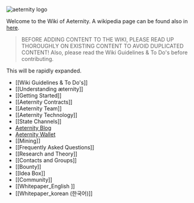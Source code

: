 ![aeternity logo](http://www.coinagenda.com/assets/img/sponsor/aeternity.jpg)

Welcome to the Wiki of Aeternity.
A wikipedia page can be found also in [here](https://en.wikipedia.org/wiki/AEternity).

> BEFORE ADDING CONTENT TO THE WIKI, PLEASE READ UP THOROUGHLY ON EXISTING CONTENT TO AVOID DUPLICATED CONTENT! Also, please read the Wiki Guidelines & To Do's before contributing.

This will be rapidly expanded.

* [[Wiki Guidelines & To Do's]]
* [[Understanding æternity]]
* [[Getting Started]]
* [[Aeternity Contracts]]
* [[Aeternity Team]]
* [[Aeternity Technology]]
* [[State Channels]]
* [Aeternity Blog](https://blog.aeternity.com/)
* [Aeternity Wallet](https://wallet.aeternity.com/)
* [[Mining]]
* [[Frequently Asked Questions]]
* [[Research and Theory]]
* [[Contacts and Groups]]
* [[Bounty]]
* [[Idea Box]]
* [[Community]]
* [[Whitepaper_English ]]
* [[Whitepaper_korean (한국어)]]

